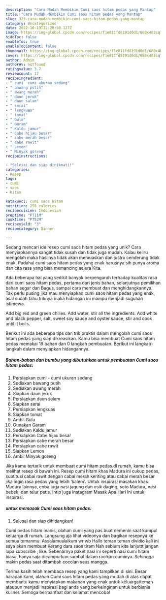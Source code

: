 ```yaml
---
description: "Cara Mudah Membikin Cumi saos hitam pedas yang Mantap"
title: "Cara Mudah Membikin Cumi saos hitam pedas yang Mantap"
slug: 323-cara-mudah-membikin-cumi-saos-hitam-pedas-yang-mantap
category: Uncategorized
date: 2022-10-19T12:28:50.127Z
image: https://img-global.cpcdn.com/recipes/f1e811fd8191d0d1/680x482cq70/cumi-saos-hitam-pedas-foto-resep-utama.jpg
hideToc: false
enableToc: true
enableTocContent: false
thumbnail: https://img-global.cpcdn.com/recipes/f1e811fd8191d0d1/680x482cq70/cumi-saos-hitam-pedas-foto-resep-utama.jpg
cover: https://img-global.cpcdn.com/recipes/f1e811fd8191d0d1/680x482cq70/cumi-saos-hitam-pedas-foto-resep-utama.jpg
author: Admin
authorAv: notfound
ratingvalue: 3.7
reviewcount: 17
recipeingredient:
- " cumi  cumi ukuran sedang"
- " bawang putih"
- " awang merah"
- " daun jeruk"
- " daun salam"
- " serai"
- " lengkuas"
- " tomat"
- " Gula"
- " Garam"
- " Kaldu jamur"
- " Cabe hijau besar"
- " cabe merah besar"
- " cabe rawit"
- " Lemon"
- " Minyak goreng"
recipeinstructions:

- "Selesai dan siap dinikmati!"
categories:
- Resep
tags:
- cumi
- saos
- hitam

katakunci: cumi saos hitam 
nutrition: 258 calories
recipecuisine: Indonesian
preptime: "PT11M"
cooktime: "PT52M"
recipeyield: "3"
recipecategory: Dinner

---
```





Sedang mencari ide resep cumi saos hitam pedas yang unik? Cara menyiapkannya sangat tidak susah dan tidak juga mudah. Kalau keliru mengolah maka hasilnya tidak akan memuaskan dan justru cenderung tidak enak. Padahal cumi saos hitam pedas yang enak harusnya sih punya aroma dan cita rasa yang bisa memancing selera Kita.





Ada beberapa hal yang sedikit banyak berpengaruh terhadap kualitas rasa dari cumi saos hitam pedas, pertama dari jenis bahan, selanjutnya pemilihan bahan segar dan Bagus, sampai cara membuat dan menghidangkannya. Tak perlu pusing jika mau menyiapkan cumi saos hitam pedas yang enak,      asal sudah tahu triknya maka hidangan ini mampu menjadi suguhan istimewa.














Add big red and green chilies. Add water, stir all the ingredients. Add white and black pepper, salt, sweet soy sauce and oyster sauce, stir and cook until it boils.






Berikut ini ada beberapa tips dan trik praktis dalam mengolah cumi saos hitam pedas yang siap dikreasikan. Kamu bisa membuat Cumi saos hitam pedas memakai 16 bahan dan 0 langkah pembuatan. Berikut ini langkah-langkah dalam menyiapkan hidangannya.

<!--inarticleads1-->

##### Bahan-bahan dan bumbu yang dibutuhkan untuk pembuatan Cumi saos hitam pedas:

1. Persiapkan  cumi - cumi ukuran sedang
1. Sediakan  bawang putih
1. Sediakan  awang merah
1. Siapkan  daun jeruk
1. Persiapkan  daun salam
1. Siapkan  serai
1. Persiapkan  lengkuas
1. Siapkan  tomat
1. Ambil  Gula
1. Gunakan  Garam
1. Sediakan  Kaldu jamur
1. Persiapkan  Cabe hijau besar
1. Persiapkan  cabe merah besar
1. Persiapkan  cabe rawit
1. Siapkan  Lemon
1. Ambil  Minyak goreng


Jika kamu tertarik untuk membuat cumi hitam pedas di rumah, kamu bisa melihat resep di bawah ini. Resep cumi hitam khas Madura ini cukup pedas, subtitusi cabai rawit dengan cabai merah keriting atau cabai merah besar jika ingin rasa pedas yang lebih &#39;kalem&#39;. Untuk inspirasi masakan khas Madura lainnya, coba juga nasi jagung dan osik daging, soto Madura, nasi bebek, dan telur petis. Intip juga Instagram Masak Apa Hari Ini untuk inspirasi. 

<!--inarticleads2-->

#####  untuk memasak Cumi saos hitam pedas:


1. Selesai dan siap dihidangkan!

Cumi pedas hitam manis, olahan cumi yang pas buat nemenin saat kumpul keluarga di rumah. Langsung aja lihat videonya dan bagikan resepnya ke semua temanmu. Assalamualaikum wr wb Hallo teman teman dividio kali ini saya akan membuat Kerang dara saos tiram Nah seblum kita lanjuttt jangan lupa subscribe , like. Sebenarnya paket nasi ini seperti nasi cumi hitam biasa, hanya saja dicampurkan sambal dalam racikan cuminya. Sehingga makin pedas saat ditambah cocolan saus mangga. 

Terima kasih telah membaca resep yang kami tampilkan di sini. Besar harapan kami, olahan Cumi saos hitam pedas yang mudah di atas dapat membantu kamu menyiapkan makanan yang enak untuk keluarga/teman ataupun menjadi inspirasi bagi anda yang berkeinginan untuk berbisnis kuliner. Semoga bermanfaat dan selamat mencoba!
